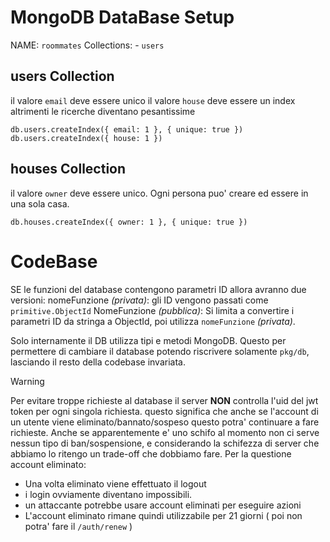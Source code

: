 # MongoDB DataBase Setup

NAME: `roommates`
Collections:
    - `users`


## users Collection
il valore `email` deve essere unico
il valore `house` deve essere un index altrimenti le ricerche diventano pesantissime
```
db.users.createIndex({ email: 1 }, { unique: true })
db.users.createIndex({ house: 1 })
```

## houses Collection 
il valore `owner` deve essere unico. Ogni persona puo' creare ed essere in una sola casa.
```
db.houses.createIndex({ owner: 1 }, { unique: true })
```

# CodeBase
SE le funzioni del database contengono parametri ID allora avranno due versioni:
nomeFunzione _(privata)_:
    gli ID vengono passati come `primitive.ObjectId`
NomeFunzione _(pubblica)_:
    Si limita a convertire i parametri ID da stringa a ObjectId,
    poi utilizza `nomeFunzione` _(privata)_.

Solo internamente il DB utilizza tipi e metodi MongoDB.
Questo per permettere di cambiare il database potendo riscrivere solamente `pkg/db`,
lasciando il resto della codebase invariata.

> [!WARNING]
> Per evitare troppe richieste al database il server **NON** controlla
> l'uid del jwt token per ogni singola richiesta.
> questo significa che anche se l'account di un utente viene eliminato/bannato/sospeso
> questo potra' continuare a fare richieste.
> Anche se apparentemente e' uno schifo al momento non ci serve nessun tipo di ban/sospensione,
> e considerando la schifezza di server che abbiamo lo ritengo un trade-off che dobbiamo fare.
> Per la questione account eliminato: 
>   - Una volta eliminato viene effettuato il logout
>   - i login ovviamente diventano impossibili.
>   - un attaccante potrebbe usare account eliminati per eseguire azioni
>   - L'account eliminato rimane quindi utilizzabile per 21 giorni ( poi non potra' fare il `/auth/renew` )

